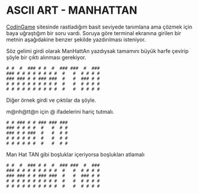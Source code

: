 # ASCII ART - MANHATTAN

[CodinGame](https://www.codingame.com) sitesinde rastladığım basit seviyede tanımlana ama çözmek için baya uğraştığım bir soru vardı. Soruya göre terminal ekranına girilen bir metnin aşağıdakine benzer şekilde yazdırılması isteniyor.

Söz gelimi girdi olarak ManHattAn yazdıysak tamamını büyük harfe çevirip şöyle bir çıktı alınması gerekiyor.

```text
# #  #  ### # #  #  ### ###  #  ### 
### # # # # # # # #  #   #  # # # # 
### ### # # ### ###  #   #  ### # # 
# # # # # # # # # #  #   #  # # # # 
# # # # # # # # # #  #   #  # # # #
```

Diğer örnek girdi ve çıktılar da şöyle.

m@nh@tt@n için @ ifadelerini hariç tutmalı.

```text
# # ### # # ### ### ### 
### # # # #  #   #  # # 
### # # ###  #   #  # # 
# # # # # #  #   #  # # 
# # # # # #  #   #  # #
```

Man Hat TAN gibi boşluklar içeriyorsa boşlukları atlamalı

```text
# #  #  ### # #  #  ### ###  #  ### 
### # # # # # # # #  #   #  # # # # 
### ### # # ### ###  #   #  ### # # 
# # # # # # # # # #  #   #  # # # # 
# # # # # # # # # #  #   #  # # # #
```